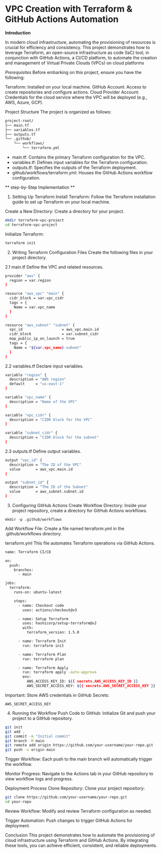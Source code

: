 # VPC Creation with Terraform & GitHub Actions Automation 
**Introduction**

In modern cloud infrastructure, automating the provisioning of resources is crucial for efficiency and consistency. This project demonstrates how to leverage Terraform, an open-source infrastructure as code (IaC) tool, in conjunction with GitHub Actions, a CI/CD platform, to automate the creation and management of Virtual Private Clouds (VPCs) on cloud platforms

*Prerequisites*
Before embarking on this project, ensure you have the following:

Terraform: Installed on your local machine.
GitHub Account: Access to create repositories and configure actions.
Cloud Provider Account: Credentials for the cloud service where the VPC will be deployed (e.g., AWS, Azure, GCP).

Project Structure
The project is organized as follows:
```bash
project-root/
├── main.tf
├── variables.tf
├── outputs.tf
└── .github/
    └── workflows/
        └── terraform.yml
```
- main.tf: Contains the primary Terraform configuration for the VPC.
- variables.tf: Defines input variables for the Terraform configuration.
- outputs.tf: Specifies the outputs of the Terraform deployment.
- github/workflows/terraform.yml: Houses the GitHub Actions workflow configuration.

** step-by-Step Implementation **
1. Setting Up Terraform
Install Terraform:
Follow the Terraform installation guide to set up Terraform on your local machine.

Create a New Directory:
Create a directory for your project.

```bash
mkdir terraform-vpc-project
cd terraform-vpc-project
```
Initialize Terraform:
```bash
terraform init
```
2. Writing Terraform Configuration Files
Create the following files in your project directory.

2.1 main.tf
Define the VPC and related resources.
```bash
provider "aws" {
  region = var.region
}

resource "aws_vpc" "main" {
  cidr_block = var.vpc_cidr
  tags = {
    Name = var.vpc_name
  }
}

resource "aws_subnet" "subnet" {
  vpc_id                  = aws_vpc.main.id
  cidr_block              = var.subnet_cidr
  map_public_ip_on_launch = true
  tags = {
    Name = "${var.vpc_name}-subnet"
  }
}
```
2.2 variables.tf
Declare input variables.
```bash
variable "region" {
  description = "AWS region"
  default     = "us-east-1"
}

variable "vpc_name" {
  description = "Name of the VPC"
}

variable "vpc_cidr" {
  description = "CIDR block for the VPC"
}

variable "subnet_cidr" {
  description = "CIDR block for the subnet"
}
```
2.3 outputs.tf
Define output variables.
```bash
output "vpc_id" {
  description = "The ID of the VPC"
  value       = aws_vpc.main.id
}

output "subnet_id" {
  description = "The ID of the Subnet"
  value       = aws_subnet.subnet.id
}
```
3. Configuring GitHub Actions
Create Workflow Directory:
Inside your project repository, create a directory for GitHub Actions workflows.
```
mkdir -p .github/workflows
```
Add Workflow File:
Create a file named terraform.yml in the .github/workflows directory.

terraform.yml
This file automates Terraform operations via GitHub Actions.
```bash
name: Terraform CI/CD

on:
  push:
    branches:
      - main

jobs:
  terraform:
    runs-on: ubuntu-latest

    steps:
      - name: Checkout code
        uses: actions/checkout@v3

      - name: Setup Terraform
        uses: hashicorp/setup-terraform@v2
        with:
          terraform_version: 1.5.0

      - name: Terraform Init
        run: terraform init

      - name: Terraform Plan
        run: terraform plan

      - name: Terraform Apply
        run: terraform apply -auto-approve
        env:
          AWS_ACCESS_KEY_ID: ${{ secrets.AWS_ACCESS_KEY_ID }}
          AWS_SECRET_ACCESS_KEY: ${{ secrets.AWS_SECRET_ACCESS_KEY }}
```
Important:
Store AWS credentials in GitHub Secrets:

```AWS_ACCESS_KEY_ID
AWS_SECRET_ACCESS_KEY
```
4. Running the Workflow
Push Code to GitHub:
Initialize Git and push your project to a GitHub repository.
```bash
git init
git add .
git commit -m "Initial commit"
git branch -M main
git remote add origin https://github.com/your-username/your-repo.git
git push -u origin main
```
Trigger Workflow:
Each push to the main branch will automatically trigger the workflow.

Monitor Progress:
Navigate to the Actions tab in your GitHub repository to view workflow logs and progress.

Deployment Process
Clone Repository:
Clone your project repository:

```bash
git clone https://github.com/your-username/your-repo.git
cd your-repo
```
Review Workflow:
Modify and review Terraform configuration as needed.

Trigger Automation:
Push changes to trigger GitHub Actions for deployment.

Conclusion
This project demonstrates how to automate the provisioning of cloud infrastructure using Terraform and GitHub Actions. By integrating these tools, you can achieve efficient, consistent, and reliable deployments.

